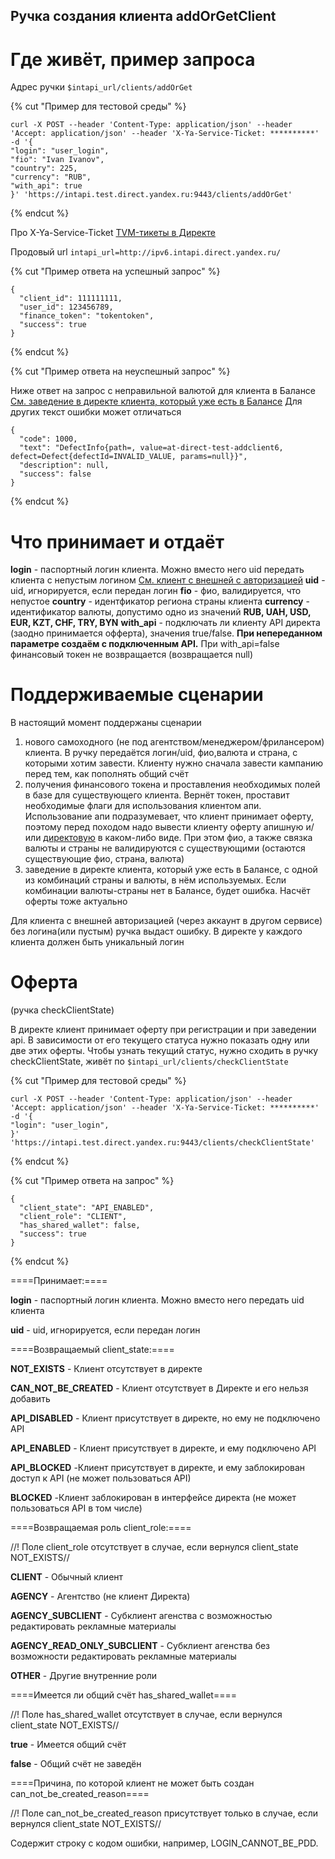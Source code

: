 ## Ручка создания клиента addOrGetClient

# Где живёт, пример запроса
Адрес ручки `$intapi_url/clients/addOrGet`

{% cut "Пример для тестовой среды" %}

```
curl -X POST --header 'Content-Type: application/json' --header 'Accept: application/json' --header 'X-Ya-Service-Ticket: **********' -d '{
"login": "user_login",
"fio": "Ivan Ivanov",
"country": 225,
"currency": "RUB",
"with_api": true
}' 'https://intapi.test.direct.yandex.ru:9443/clients/addOrGet'
```

{% endcut %}

Про X-Ya-Service-Ticket
[TVM-тикеты в Директе](https://a.yandex-team.ru/arc/trunk/arcadia/direct/libs-internal/tvm/src/main/java/ru/yandex/direct/tvm/TvmService.java )

Продовый url `intapi_url=http://ipv6.intapi.direct.yandex.ru/`

{% cut "Пример ответа на успешный запрос" %}

```
{
  "client_id": 111111111,
  "user_id": 123456789,
  "finance_token": "tokentoken",
  "success": true
}
```
{% endcut %}

{% cut "Пример ответа на неуспешный запрос" %}

Ниже ответ на запрос с неправильной валютой для клиента в Балансе 
[См. заведение в директе клиента, который уже есть в Балансе](#поддерживаемые-сценарии)
Для других текст ошибки может отличаться
```
{
  "code": 1000,
  "text": "DefectInfo{path=, value=at-direct-test-addclient6, defect=Defect{defectId=INVALID_VALUE, params=null}}",
  "description": null,
  "success": false
}
```

{% endcut %}

# Что принимает и отдаёт
**login** - паспортный логин клиента. Можно вместо него uid передать клиента с непустым логином 
[См. клиент с внешней с авторизацией](#поддерживаемые-сценарии)
**uid** - uid, игнорируется, если передан логин
**fio** - фио, валидируется, что непустое
**country** - идентфикатор региона страны клиента
**currency** - идентификатор валюты, допустимо одно из значений **RUB, UAH, USD, EUR, KZT, CHF, TRY, BYN**
**with_api** - подключать ли клиенту API директа (заодно принимается офферта), значения true/false. **При непереданном параметре создаём с подключенным API.** При with_api=false финансовый токен не возвращается (возвращается null)

# Поддерживаемые сценарии
В настоящий момент поддержаны сценарии 
1. нового самоходного (не под агентством/менеджером/фрилансером) клиента. В ручку передаётся логин/uid, фио,валюта и страна, с которыми хотим завести. Клиенту нужно сначала завести кампанию перед тем, как пополнять общий счёт
2. получения финансового токена и проставления необходимых полей в базе для существующего клиента. Вернёт токен, проставит необходимые флаги для использования клиентом апи. Использование апи подразумевает, что клиент принимает оферту, поэтому перед походом надо вывести клиенту оферту апишную и/или [директовую](#оферта) в каком-либо виде. При этом фио, а также связка валюты и страны не валидируются с существующими (остаются существующие фио, страна, валюта)
3. заведение в директе клиента, который уже есть в Балансе, с одной из комбинаций страны и валюты, в нём используемых. Если комбинации валюты-страны нет в Балансе, будет ошибка. Насчёт оферты тоже актуально
 
Для клиента с внешней авторизацией (через аккаунт в другом сервисе) без логина(или пустым) ручка выдаст ошибку. В директе у каждого клиента должен быть уникальный логин

# Оферта
(ручка checkClientState)

В директе клиент принимает оферту при регистрации и при заведении api. В зависимости от его текущего статуса нужно показать одну или две этих оферты. Чтобы узнать текущий статус, нужно сходить в ручку checkClientState, живёт по `$intapi_url/clients/checkClientState`

{% cut "Пример для тестовой среды" %}
```
curl -X POST --header 'Content-Type: application/json' --header 'Accept: application/json' --header 'X-Ya-Service-Ticket: **********' -d '{
"login": "user_login",
}' 'https://intapi.test.direct.yandex.ru:9443/clients/checkClientState'
```
{% endcut %}

{% cut "Пример ответа на запрос" %}
```
{
  "client_state": "API_ENABLED",
  "client_role": "CLIENT",
  "has_shared_wallet": false,
  "success": true
}
```
{% endcut %}

====Принимает:====

**login** - паспортный логин клиента. Можно вместо него передать uid клиента

**uid** - uid, игнорируется, если передан логин

====Возвращаемый client_state:====

**NOT_EXISTS** - Клиент отсутствует в директе

**CAN_NOT_BE_CREATED** - Клиент отсутствует в Директе и его нельзя добавить

**API_DISABLED** - Клиент присутствует в директе, но ему не подключено API

**API_ENABLED** - Клиент присутствует в директе, и ему подключено API

**API_BLOCKED** -Клиент присутствует в директе, и ему заблокирован доступ к API (не может пользоваться API)

**BLOCKED** -Клиент заблокирован в интерфейсе директа (не может пользоваться API в том числе)

====Возвращаемая роль client_role:====

//! Поле client_role отсутствует в случае, если вернулся client_state NOT_EXISTS//

**CLIENT** - Обычный клиент

**AGENCY** - Агентство (не клиент Директа)

**AGENCY_SUBCLIENT** - Субклиент агенства с возможностью редактировать рекламные материалы

**AGENCY_READ_ONLY_SUBCLIENT** - Субклиент агенства без возможности редактировать рекламные материалы

**OTHER** - Другие внутренние роли

====Имеется ли общий счёт has_shared_wallet====

//! Поле has_shared_wallet отсутствует в случае, если вернулся client_state NOT_EXISTS//

**true** - Имеется общий счёт

**false** - Общий счёт не заведён

====Причина, по которой клиент не может быть создан can_not_be_created_reason====

//! Поле can_not_be_created_reason присутствует только в случае, если вернулся client_state NOT_EXISTS//

Содержит строку с кодом ошибки, например, LOGIN_CANNOT_BE_PDD.

